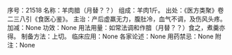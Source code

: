 序号：21518
名称：羊肉腤（月替？？）
组成：羊肉1斤。
出处：《医方类聚》卷二三八引《食医心鉴》。
主治：产后虚羸无力，腹肚冷，血气不调，及伤风头疼。
加减：None
功效：None
用法用量：如常法调和作腤（月替？？）食之，煮羹亦得。
制备方法：上切。
临床应用：None
各家论述：None
用药禁忌：None
附注：None
